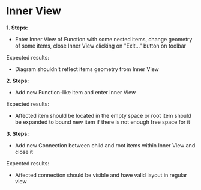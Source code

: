 # Inner View

**1. Steps:**

* Enter Inner View of Function with some nested items, change geometry of some items, close Inner View clicking on "Exit..." button on toolbar

Expected results:

* Diagram shouldn't reflect items geometry from Inner View


**2. Steps:**

* Add new Function-like item and enter Inner View

Expected results:

* Affected item should be located in the empty space or root item should be expanded to bound new item if there is not enough free space for it


**3. Steps:**

* Add new Connection between child and root items within Inner View and close it

Expected results:

* Affected connection should be visible and have valid layout in regular view
